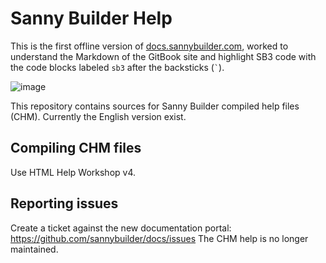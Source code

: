 # Sanny Builder Help

This is the first offline version of [docs.sannybuilder.com](https://docs.sannybuilder.com/), worked to understand the Markdown of the GitBook site and highlight SB3 code with the code blocks labeled `sb3` after the backsticks (<code>&#x0060;</code>).

![image](https://user-images.githubusercontent.com/43966706/145693853-b557f3c9-8127-4a90-841a-f102cc848703.png)

This repository contains sources for Sanny Builder compiled help files (CHM). Currently the English version exist.

## Compiling CHM files
Use HTML Help Workshop v4.

## Reporting issues
Create a ticket against the new documentation portal: https://github.com/sannybuilder/docs/issues The CHM help is no longer maintained.
